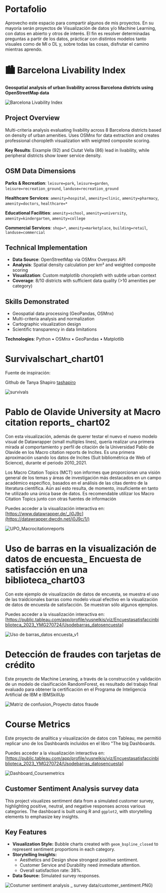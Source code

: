 # Portafolio

Aprovecho este espacio para compartir algunos de mis proyectos. En su mayoría serán proyectos de Visualización de datos y/o Machine Learning, con datos en abierto y otros de interés. El fin es resolver determinadas preguntas a partir de los datos, prácticar con distintos modelos tanto visuales como de Ml o DL y, sobre todas las cosas, disfrutar el camino mientras aprendo.

# 🏙️ Barcelona Livability Index

**Geospatial analysis of urban livability across Barcelona districts using OpenStreetMap data**

![Barcelona Livability Index](barcelona_livability_map.png)

## Project Overview
Multi-criteria analysis evaluating livability across 8 Barcelona districts based on density of urban amenities. Uses OSMnx for data extraction and creates professional choropleth visualization with weighted composite scoring.

**Key Results**: Eixample (92) and Ciutat Vella (86) lead in livability, while peripheral districts show lower service density.

## OSM Data Dimensions
**Parks & Recreation**: `leisure=park`, `leisure=garden`, `leisure=recreation_ground`, `landuse=recreation_ground`

**Healthcare Services**: `amenity=hospital`, `amenity=clinic`, `amenity=pharmacy`, `amenity=doctors`, `healthcare=*`

**Educational Facilities**: `amenity=school`, `amenity=university`, `amenity=kindergarten`, `amenity=college`

**Commercial Services**: `shop=*`, `amenity=marketplace`, `building=retail`, `landuse=commercial`

## Technical Implementation
- **Data Source**: OpenStreetMap via OSMnx Overpass API
- **Analysis**: Spatial density calculation per km² and weighted composite scoring
- **Visualization**: Custom matplotlib choropleth with subtle urban context
- **Coverage**: 8/10 districts with sufficient data quality (>10 amenities per category)

## Skills Demonstrated
- Geospatial data processing (GeoPandas, OSMnx)
- Multi-criteria analysis and normalization
- Cartographic visualization design
- Scientific transparency in data limitations

**Technologies**: Python • OSMnx • GeoPandas • Matplotlib

# Survivalschart_chart01

Fuente de inspiración:  

Github de Tanya Shapiro [tashapiro](https://github.com/tashapiro/TidyTuesday/commits?author=tashapiro)

![survivals](https://github.com/Yusnelkis/Survivalschart_Day01/blob/c7fb8d2fc74077349a5fdf95572d59fcfcae5010/Imagenes/survivalists_week01.png)

# Pablo de Olavide University at Macro citation reports_ chart02

Con esta visualización, además de querer testar el nuevo el nuevo modelo visual de Datawrapper (small multiples lines), quería realizar una primera mirada al comportamiento y perfil de citación de la Universidad Pablo de Olavide en los Macro citation reports de Incites. 
Es una primera aproximación usando los datos de Incites (Suit bibliométrica de Web of Science), durante el periodo 2010_2021. 

Los Macro Citation Topics (MCT) son informes que proporcionan una visión general de los temas y áreas de investigación más destacados en un campo académico específico, basados en el análisis de las citas dentro de la literatura científica.
Aún así esto resulta, de momento, insuficiente en tanto he utilizado una única base de datos. Es recomendable utilizar los Macro Citation Topics junto con otras fuentes de información

Puedes acceder a la visualización interactiva en: [https://www.datawrapper.de/_/j0J9c](https://datawrapper.dwcdn.net/j0J9c/1/)

![UPO_Macrocitationreports](https://github.com/Yusnelkis/Portafolio/blob/main/UPO%20en%20los%20Macro%20Citation%20%20report/UPO_Macrocitationsreports_09022024.png)


# Uso de barras en la visualización de datos de encuesta_ Encuesta de satisfacción en una biblioteca_chart03

Con este ejemplo de visualización de datos de encuesta, se muestra el uso de las traidcionales barras como modelo visual efectivo en la visualización de datos de encuesta de satisfacción.
Se muestran sólo algunos ejemplos. 

Puedes acceder a la visualización interactiva en: [https://public.tableau.com/app/profile/yusnelkis/viz/Encuestasatisfaccinbiblioteca_2023_YMG270724/Usodebarras_datosencuesta]

![Uso de barras_datos encuesta_v1](https://github.com/Yusnelkis/Portafolio/blob/main/Barras%20en%20datos%20de%20encuesta/Uso%20de%20barras_datos%20encuesta_v1.png)


# Detección de fraudes con tarjetas de crédito

Este proyecto de Machine Leraning, a través de la construcción y validación de un modelo de clasificación RandomForest, es resultado del trabajo final evaluado para obtener la certificación en el Programa de Inteligencia Artificial de IBM e IBMSkillUp

![Matriz de confusion_Proyecto datos fraude](https://github.com/Yusnelkis/Portafolio/blob/main/Proyectos_ML_RandomeForest_datosfraude/Matriz%20de%20confusion_Proyecto%20datos%20fraude.png)

# Course Metrics 

Este proyecto de analítica y visualización de datos con Tableau, me permitió replicar uno de los Dashboards incluidos en el libro "The big Dashboards. 

Puedes acceder a la visualización interactiva en:[https://public.tableau.com/app/profile/yusnelkis/viz/Encuestasatisfaccinbiblioteca_2023_YMG270724/Usodebarras_datosencuesta]

![Dashboard_Coursemetrics](https://github.com/Yusnelkis/Portafolio/blob/main/Dashboard_Course%20metrics/Pursemterics_Dashboard.PNG)

## Customer Sentiment Analysis survey data 

This project visualizes sentiment data from a simulated customer survey, highlighting positive, neutral, and negative responses across various categories. The dashboard is built using R and `ggplot2`, with storytelling elements to emphasize key insights.

## Key Features

- **Visualization Style:** Bubble charts created with `geom_bspline_closed` to represent sentiment proportions in each category.
- **Storytelling Insights:**
  - Aesthetics and Design show strongest positive sentiment.
  - Customer Service and Durability need immediate attention.
  - Overall satisfaction rate: 38%.
- **Data Source:** Simulated survey responses.

![Costumer sentiment analysis _ survey data/customer_sentiment.PNG](https://github.com/Yusnelkis/Portafolio/blob/c3879fa4f9a8c4801293fa98483406dbfa148a78/Costumer%20sentiment%20analysis%20_%20survey%20data/customer_sentiment.png))



